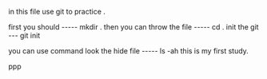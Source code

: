 in this file use git to practice .

first you should ----- mkdir <filename> .
then you can throw the file ----- cd <filename>.
init the git  ---      git init 

you can use command look the hide file -----     ls -ah
this is my first study.

ppp
